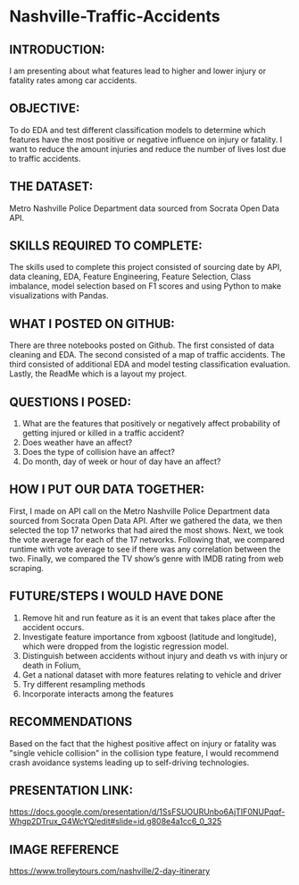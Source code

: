 # Nashville-Traffic-Accidents

## INTRODUCTION:
I am presenting about what features lead to higher and lower injury or fatality rates among car accidents.

## OBJECTIVE:
To do EDA and test different classification models to determine which features have the most positive or negative influence on injury or fatality. I want to reduce the amount injuries and reduce the number of lives lost due to traffic accidents.

## THE DATASET:
Metro Nashville Police Department data sourced from Socrata Open Data API.

## SKILLS REQUIRED TO COMPLETE:
The skills used to complete this project consisted of sourcing date by API, data cleaning, EDA, Feature Engineering, Feature Selection, Class imbalance, model selection based on F1 scores and using Python to make visualizations with Pandas.

## WHAT I POSTED ON GITHUB:
There are three notebooks posted on Github. The first consisted of data cleaning and EDA. The second consisted of a map of traffic accidents. The third consisted of additional EDA and model testing classification evaluation. Lastly, the ReadMe which is a layout my project.

## QUESTIONS I POSED:
1. What are the features that positively or negatively affect probability of getting injured or killed in a traffic accident?
2. Does weather have an affect?
3. Does the type of collision have an affect?
4. Do month, day of week or hour of day have an affect?

## HOW I PUT OUR DATA TOGETHER:
First, I made on API call on the Metro Nashville Police Department data sourced from Socrata Open Data API. After we gathered the data, we then selected the top 17 networks that had aired the most shows. Next, we took the vote average for each of the 17 networks. Following that, we compared runtime with vote average to see if there was any correlation between the two. Finally, we compared the TV show’s genre with IMDB rating from web scraping.

## FUTURE/STEPS I WOULD HAVE DONE
1. Remove hit and run feature as it is an event that takes place after the accident occurs.
2. Investigate feature importance from xgboost (latitude and longitude), which were dropped from the logistic regression model.
3. Distinguish between accidents without injury and  death vs with injury or death in Folium,
4. Get a national dataset with more features relating to vehicle and driver
5. Try different resampling methods
6. Incorporate interacts among the features


## RECOMMENDATIONS
Based on the fact that the highest positive affect on injury or fatality was "single vehicle collision" in the collision type feature, I would recommend crash avoidance systems leading up to self-driving technologies.


## PRESENTATION LINK:
https://docs.google.com/presentation/d/1SsFSUOURUnbo6AjTIF0NUPqqf-Whgp2DTrux_G4WcYQ/edit#slide=id.g808e4a1cc6_0_325

## IMAGE REFERENCE
https://www.trolleytours.com/nashville/2-day-itinerary

